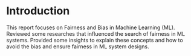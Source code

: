 # Introduction
This report focuses on Fairness and Bias in Machine Learning (ML). Reviewed some researches that influenced the search of fairness in
ML systems. Provided some insights to explain these concepts and how to avoid the bias and ensure fairness in ML system designs.
